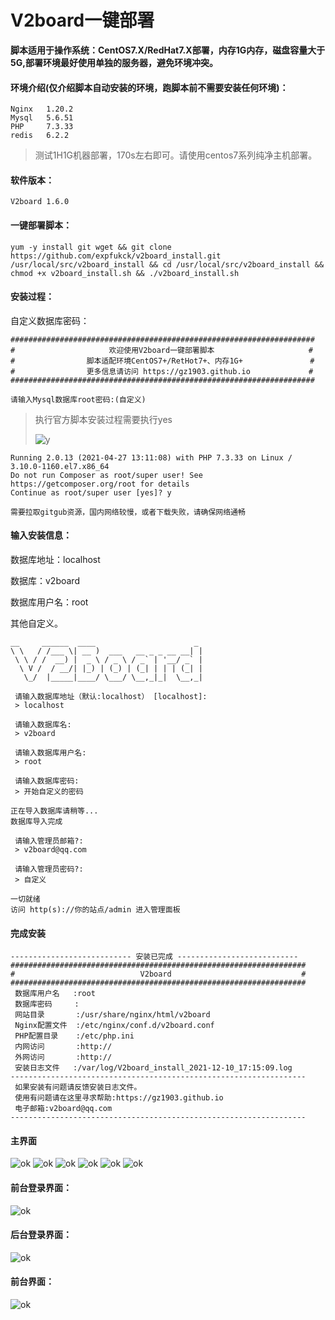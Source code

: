 # V2board一键部署

**脚本适用于操作系统：CentOS7.X/RedHat7.X部署，内存1G内存，磁盘容量大于5G,部署环境最好使用单独的服务器，避免环境冲突。**

#### 环境介绍(仅介绍脚本自动安装的环境，跑脚本前不需要安装任何环境)：

```shell
Nginx   1.20.2
Mysql   5.6.51
PHP     7.3.33
redis   6.2.2
```
> 测试1H1G机器部署，170s左右即可。请使用centos7系列纯净主机部署。


#### 软件版本：

```
V2board 1.6.0
```

#### 一键部署脚本：

```shell
yum -y install git wget && git clone https://github.com/expfukck/v2board_install.git /usr/local/src/v2board_install && cd /usr/local/src/v2board_install && chmod +x v2board_install.sh && ./v2board_install.sh
```

#### 安装过程：

自定义数据库密码：

```shell
####################################################################
#                     欢迎使用V2board一键部署脚本                     #
#                脚本适配环境CentOS7+/RetHot7+、内存1G+               #
#                更多信息请访问 https://gz1903.github.io             #
####################################################################

请输入Mysql数据库root密码:(自定义)
```

> 执行官方脚本安装过程需要执行yes
>
> ![y](https://cdn.jsdelivr.net/gh/gz1903/tu/a39ca9cd020e695f36612ed2dccdb0cb.png)

```shell
Running 2.0.13 (2021-04-27 13:11:08) with PHP 7.3.33 on Linux / 3.10.0-1160.el7.x86_64
Do not run Composer as root/super user! See https://getcomposer.org/root for details
Continue as root/super user [yes]? y
```

`需要拉取gitgub资源，国内网络较慢，或者下载失败，请确保网络通畅`



#### 输入安装信息：

数据库地址：localhost

数据库：v2board

数据库用户名：root

其他自定义。

```shell
__     ______  ____                      _  
\ \   / /___ \| __ )  ___   __ _ _ __ __| | 
 \ \ / /  __) |  _ \ / _ \ / _` | '__/ _` | 
  \ V /  / __/| |_) | (_) | (_| | | | (_| | 
   \_/  |_____|____/ \___/ \__,_|_|  \__,_| 

 请输入数据库地址（默认:localhost） [localhost]:
 > localhost

 请输入数据库名:
 > v2board

 请输入数据库用户名:
 > root

 请输入数据库密码:
 > 开始自定义的密码       

正在导入数据库请稍等...
数据库导入完成

 请输入管理员邮箱?:
 > v2board@qq.com

 请输入管理员密码?:
 > 自定义

一切就绪
访问 http(s)://你的站点/admin 进入管理面板

```



#### 完成安装

```shell
--------------------------- 安装已完成 ---------------------------
##################################################################
#                            V2board                             #
##################################################################
 数据库用户名   :root
 数据库密码     :
 网站目录       :/usr/share/nginx/html/v2board 
 Nginx配置文件  :/etc/nginx/conf.d/v2board.conf 
 PHP配置目录    :/etc/php.ini 
 内网访问       :http://
 外网访问       :http://
 安装日志文件   :/var/log/V2board_install_2021-12-10_17:15:09.log
------------------------------------------------------------------
 如果安装有问题请反馈安装日志文件。
 使用有问题请在这里寻求帮助:https://gz1903.github.io
 电子邮箱:v2board@qq.com
------------------------------------------------------------------
```


#### 主界面
![ok](https://cdn.jsdelivr.net/gh/gz1903/tu/0761a10fc7ec8db631493bf2ce455aad.png)
![ok](https://cdn.jsdelivr.net/gh/gz1903/tu/c1c18e8cb08ee3ad7b4ce73c5f06d0ee.png)
![ok](https://cdn.jsdelivr.net/gh/gz1903/tu/7f9d07a7d96dec7e07cf9de88c9e0c9a.png)
![ok](https://cdn.jsdelivr.net/gh/gz1903/tu/6c90fee3362f6874ea96f64fe469a2ab.png)
![ok](https://cdn.jsdelivr.net/gh/gz1903/tu/6c88a680e8bfd55e2c1d48f90839a8b7.png)
![ok](https://cdn.jsdelivr.net/gh/gz1903/tu/07d87e6ddbaa2a974f061ae282a2d970.png)

#### 前台登录界面：

![ok](https://cdn.jsdelivr.net/gh/gz1903/tu/30c58ac51674dc8df9a9f038302a1655.png)

#### 后台登录界面：

![ok](https://cdn.jsdelivr.net/gh/gz1903/tu/144e26a3abb8a0b452fc235aed2be168.png)

#### 前台界面：

![ok](https://cdn.jsdelivr.net/gh/gz1903/tu/5a7f75412aa261c360c3bf340e9a7246.png)

